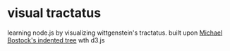 # visual tractatus
learning node.js by visualizing wittgenstein's tractatus.
built upon [Michael Bostock's indented tree](http://bl.ocks.org/mbostock/1093025) wth d3.js
